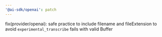 ```yaml
---
'@ai-sdk/openai': patch
---
```


fix(provider/openai): safe practice to include filename and fileExtension to avoid `experimental_transcribe` fails with valid Buffer
